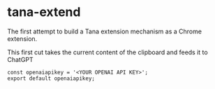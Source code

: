 # tana-extend

The first attempt to build a Tana extension mechanism as a Chrome extension.

This first cut takes the current content of the clipboard and feeds it to ChatGPT

 ```
 const openaiapikey = '<YOUR OPENAI API KEY>';
 export default openaiapikey;